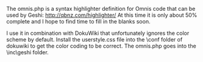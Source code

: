 The omnis.php is a syntax highlighter definition for Omnis code that can be used by Geshi: http://qbnz.com/highlighter/
At this time it is only about 50% complete and I hope to find time to fill in the blanks soon. 

I use it in combination with DokuWiki that unfortunately ignores the color scheme by default. Install the userstyle.css file into the <dokuwiki>\conf folder of dokuwiki to get the color coding to be correct.
The omnis.php goes into the <dokuwiki>\inc\geshi folder.
